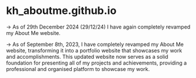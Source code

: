 # kh_aboutme.github.io

-> As of 29th December 2024 (29/12/24) I have again completely revamped my About Me website.

-> As of September 8th, 2023, I have completely revamped my About Me website, transforming it into a portfolio website that showcases my work and accomplishments. This updated website now serves as a solid foundation for presenting all of my projects and achievements, providing a professional and organised platform to showcase my work.
